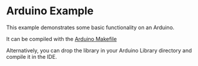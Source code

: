 Arduino Example
===============

This example demonstrates some basic functionality on an Arduino.

It can be compiled with the 
[Arduino Makefile](https://github.com/sudar/Arduino-Makefile)

Alternatively, you can drop the library in your Arduino Library directory and
compile it in the IDE.
